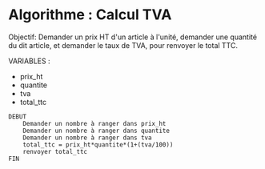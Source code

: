 # Algorithme : Calcul TVA

Objectif: Demander un prix HT d'un article à l'unité, 
demander une quantité du dit article,
et demander le taux de TVA,
pour renvoyer le total TTC. 

VARIABLES : 
* prix_ht 
* quantite
* tva
* total_ttc

```
DEBUT
    Demander un nombre à ranger dans prix_ht 
    Demander un nombre à ranger dans quantite
    Demander un nombre à ranger dans tva 
    total_ttc = prix_ht*quantite*(1+(tva/100))
    renvoyer total_ttc
FIN
```